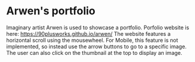 # Arwen's portfolio
Imaginary artist Arwen is used to showcase a portfolio.
Porfolio website is here: https://90plusworks.github.io/arwen/
The website features a horizontal scroll using the mousewheel. For Mobile, this feature is not implemented, so instead use the arrow buttons to go to a specific image. 
The user can also click on the thumbnail at the top to display an image.
